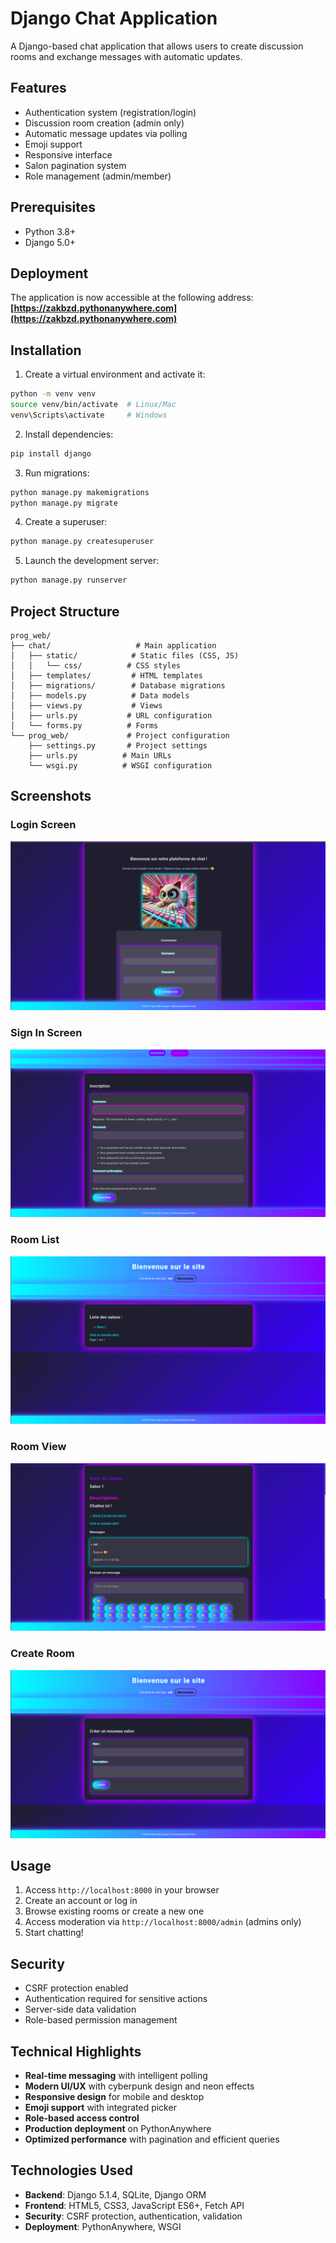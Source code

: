 
# Django Chat Application

A Django-based chat application that allows users to create discussion rooms and exchange messages with automatic updates.

## Features

- Authentication system (registration/login)
- Discussion room creation (admin only)
- Automatic message updates via polling
- Emoji support
- Responsive interface
- Salon pagination system
- Role management (admin/member)

## Prerequisites

- Python 3.8+
- Django 5.0+

## Deployment

The application is now accessible at the following address:  
**[https://zakbzd.pythonanywhere.com](https://zakbzd.pythonanywhere.com)**

## Installation

1. Create a virtual environment and activate it:
```bash
python -m venv venv
source venv/bin/activate  # Linux/Mac
venv\Scripts\activate     # Windows
```

2. Install dependencies:
```bash
pip install django
```

3. Run migrations:
```bash
python manage.py makemigrations
python manage.py migrate
```

4. Create a superuser:
```bash
python manage.py createsuperuser
```

5. Launch the development server:
```bash
python manage.py runserver
```

## Project Structure

```
prog_web/
├── chat/                   # Main application
│   ├── static/            # Static files (CSS, JS)
│   │   └── css/          # CSS styles
│   ├── templates/         # HTML templates
│   ├── migrations/        # Database migrations
│   ├── models.py          # Data models
│   ├── views.py           # Views
│   ├── urls.py           # URL configuration
│   └── forms.py          # Forms
└── prog_web/             # Project configuration
    ├── settings.py       # Project settings
    ├── urls.py          # Main URLs
    └── wsgi.py          # WSGI configuration
```

## Screenshots

### Login Screen
![Login Screen](screenshots/login.png)

### Sign In Screen
![Sign In Screen](screenshots/signin.png)

### Room List
![Room List](screenshots/RoomList.png)

### Room View
![Room View](screenshots/Room.png)

### Create Room
![Create Room](screenshots/CreateRoom.png)

## Usage

1. Access `http://localhost:8000` in your browser
2. Create an account or log in
3. Browse existing rooms or create a new one
4. Access moderation via `http://localhost:8000/admin` (admins only)
5. Start chatting!

## Security

- CSRF protection enabled
- Authentication required for sensitive actions
- Server-side data validation
- Role-based permission management

## Technical Highlights

- **Real-time messaging** with intelligent polling
- **Modern UI/UX** with cyberpunk design and neon effects
- **Responsive design** for mobile and desktop
- **Emoji support** with integrated picker
- **Role-based access control**
- **Production deployment** on PythonAnywhere
- **Optimized performance** with pagination and efficient queries

## Technologies Used

- **Backend**: Django 5.1.4, SQLite, Django ORM
- **Frontend**: HTML5, CSS3, JavaScript ES6+, Fetch API
- **Security**: CSRF protection, authentication, validation
- **Deployment**: PythonAnywhere, WSGI


